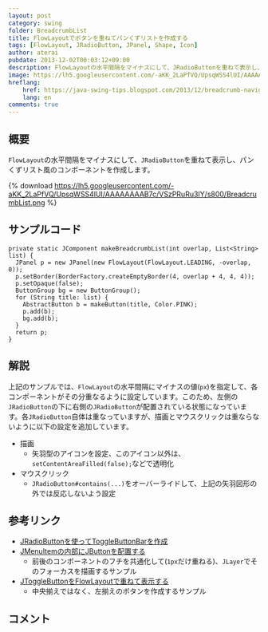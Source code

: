 ```yaml
---
layout: post
category: swing
folder: BreadcrumbList
title: FlowLayoutでボタンを重ねてパンくずリストを作成する
tags: [FlowLayout, JRadioButton, JPanel, Shape, Icon]
author: aterai
pubdate: 2013-12-02T00:03:12+09:00
description: FlowLayoutの水平間隔をマイナスにして、JRadioButtonを重ねて表示し、パンくずリスト風のコンポーネントを作成します。
image: https://lh5.googleusercontent.com/-aKK_2LaPfVQ/UpsqWSS4lUI/AAAAAAAAB7c/VSzPRuRu3IY/s800/BreadcrumbList.png
hreflang:
    href: https://java-swing-tips.blogspot.com/2013/12/breadcrumb-navigation-with-jradiobutton.html
    lang: en
comments: true
---
```

## 概要
`FlowLayout`の水平間隔をマイナスにして、`JRadioButton`を重ねて表示し、パンくずリスト風のコンポーネントを作成します。

{% download https://lh5.googleusercontent.com/-aKK_2LaPfVQ/UpsqWSS4lUI/AAAAAAAAB7c/VSzPRuRu3IY/s800/BreadcrumbList.png %}

## サンプルコード
<pre class="prettyprint"><code>private static JComponent makeBreadcrumbList(int overlap, List&lt;String&gt; list) {
  JPanel p = new JPanel(new FlowLayout(FlowLayout.LEADING, -overlap, 0));
  p.setBorder(BorderFactory.createEmptyBorder(4, overlap + 4, 4, 4));
  p.setOpaque(false);
  ButtonGroup bg = new ButtonGroup();
  for (String title: list) {
    AbstractButton b = makeButton(title, Color.PINK);
    p.add(b);
    bg.add(b);
  }
  return p;
}
</code></pre>

## 解説
上記のサンプルでは、`FlowLayout`の水平間隔にマイナスの値(`px`)を指定して、各コンポーネントがその分重なるように設定しています。このため、左側の`JRadioButton`の下に右側の`JRadioButton`が配置されている状態になっています。各`JRadioButton`自体は重なっていますが、描画とマウスクリックは重ならないように以下の設定を追加しています。

- 描画
    - 矢羽型のアイコンを設定、このアイコン以外は、`setContentAreaFilled(false);`などで透明化
- マウスクリック
    - `JRadioButton#contains(...)`をオーバーライドして、上記の矢羽図形の外では反応しないよう設定

<!-- dummy comment line for breaking list -->

## 参考リンク
- [JRadioButtonを使ってToggleButtonBarを作成](https://ateraimemo.com/Swing/ToggleButtonBar.html)
- [JMenuItemの内部にJButtonを配置する](https://ateraimemo.com/Swing/ButtonsInMenuItem.html)
    - 前後のコンポーネントのフチを共通化して(`1px`だけ重ねる)、`JLayer`でそのフォーカスを描画するサンプル
- [JToggleButtonをFlowLayoutで重ねて表示する](https://ateraimemo.com/Swing/BackgroundButtonIcon.html)
    - 中央揃えではなく、左揃えのボタンを作成するサンプル

<!-- dummy comment line for breaking list -->

## コメント
